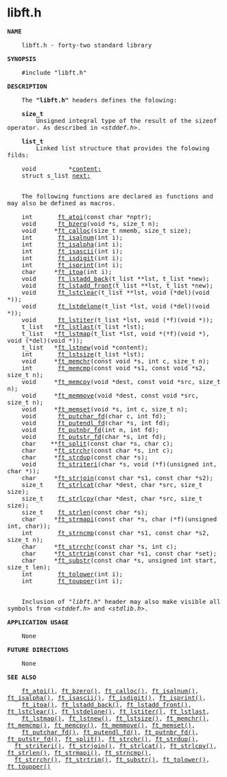 #  libft.h
<pre style="overflow-x: auto; white-space: pre-wrap; word-wrap: break-word;">
<b>NAME</b>

    libft.h - forty-two standard library

<b>SYNOPSIS</b>

    #include "libft.h"

<b>DESCRIPTION</b>

    The <b>"libft.h"</b> headers defines the folowing:

    <b>size_t</b>
        Unsigned integral type of the result of the sizeof operator. As described in <i>&#60;stddef.h&#62;</i>.

    <b>list_t</b>
        Linked list structure that provides the folowing filds:

    void         *<a href="">content;</a>
    struct s_list <a href="">next;</a>


    The following functions are declared as functions and may also be defined as macros.

    int		  <a href="./doc/ft_atoi">ft_atoi</a>(const char *nptr);
    void	  <a href="./doc/ft_bzero">ft_bzero</a>(void *s, size_t n);
    void	 *<a href="./doc/ft_calloc">ft_calloc</a>(size_t nmemb, size_t size);
    int		  <a href="./doc/ft_isalnum">ft_isalnum</a>(int i);
    int		  <a href="./doc/ft_isalpha">ft_isalpha</a>(int i);
    int		  <a href="./doc/ft_isascii">ft_isascii</a>(int i);
    int		  <a href="./doc/ft_isdigit">ft_isdigit</a>(int i);
    int		  <a href="./doc/ft_isprint">ft_isprint</a>(int i);
    char	 *<a href="./doc/ft_itoa">ft_itoa</a>(int i);
    void	  <a href="./doc/ft_lstadd">ft_lstadd_back</a>(t_list **lst, t_list *new);
    void	  <a href="./doc/ft_lstadd">ft_lstadd_front</a>(t_list **lst, t_list *new);
    void	  <a href="./doc/ft_lstclear">ft_lstclear</a>(t_list **lst, void (*del)(void *));
    void	  <a href="./doc/ft_lstdelone">ft_lstdelone</a>(t_list *lst, void (*del)(void *));
    void	  <a href="./doc/ft_lstiter">ft_lstiter</a>(t_list *lst, void (*f)(void *));
    t_list	 *<a href="./doc/ft_lstlast">ft_lstlast</a>(t_list *lst);
    t_list	 *<a href="./doc/ft_lstmap">ft_lstmap</a>(t_list *lst, void *(*f)(void *), void (*del)(void *));
    t_list	 *<a href="./doc/ft_lstnew">ft_lstnew</a>(void *content);
    int		  <a href="./doc/ft_lstsize">ft_lstsize</a>(t_list *lst);
    void	 *<a href="./doc/ft_memchr">ft_memchr</a>(const void *s, int c, size_t n);
    int		  <a href="./doc/ft_memcmp">ft_memcmp</a>(const void *s1, const void *s2, size_t n);
    void	 *<a href="./doc/ft_memcpy">ft_memcpy</a>(void *dest, const void *src, size_t	n);
    void	 *<a href="./doc/ft_memmove">ft_memmove</a>(void *dest, const void *src, size_t	n);
    void	 *<a href="./doc/ft_memset">ft_memset</a>(void *s, int c, size_t n);
    void	  <a href="./doc/ft_putchar_fd">ft_putchar_fd</a>(char c, int fd);
    void	  <a href="./doc/ft_putendl_fd">ft_putendl_fd</a>(char *s, int fd);
    void	  <a href="./doc/ft_putnbr">ft_putnbr_fd</a>(int n, int fd);
    void	  <a href="./doc/ft_putstr">ft_putstr_fd</a>(char *s, int fd);
    char	**<a href="./doc/ft_split">ft_split</a>(const char *s, char c);
    char	 *<a href="./doc/ft_strchr">ft_strchr</a>(const char *s, int c);
    char	 *<a href="./doc/ft_strdup">ft_strdup</a>(const char *s);
    void	  <a href="./doc/ft_striteri">ft_striteri</a>(char *s, void (*f)(unsigned int, char *));
    char	 *<a href="./doc/ft_strljoin">ft_strjoin</a>(const char *s1, const char *s2);
    size_t	  <a href="./doc/ft_strlcat">ft_strlcat</a>(char *dest, char *src, size_t size);
    size_t	  <a href="./doc/ft_strlcpy">ft_strlcpy</a>(char *dest, char *src, size_t size);
    size_t	  <a href="./doc/ft_strlen">ft_strlen</a>(const char *s);
    char	 *<a href="./doc/ft_strmapi">ft_strmapi</a>(const char *s, char (*f)(unsigned int, char));
    int		  <a href="./doc/ft_strncmp">ft_strncmp</a>(const char *s1, const char *s2, size_t n);
    char	 *<a href="./doc/ft_strrchr">ft_strrchr</a>(const char *s, int c);
    char	 *<a href="./doc/ft_strtrim">ft_strtrim</a>(const char *s1, const char *set);
    char	 *<a href="./doc/ft_substr">ft_substr</a>(const char *s, unsigned int start, size_t len);
    int		  <a href="./doc/ft_tolower">ft_tolower</a>(int i);
    int		  <a href="./doc/ft_toupper">ft_toupper</a>(int i);


    Inclusion of <i>"libft.h"</i> header may also make visible all symbols from <i>&#60;stddef.h&#62;</i> and <i>&#60;stdlib.h&#62;</i>.

<b>APPLICATION USAGE</b>

    None

<b>FUTURE DIRECTIONS</b>

    None

<b>SEE ALSO</b>

    <a href="./doc/ft_atoi">ft_atoi()</a>, <a href="./doc/ft_bzero">ft_bzero()</a>, <a href="./doc/ft_calloc">ft_calloc()</a>, <a href="./doc/ft_isalnum">ft_isalnum()</a>, <a href="./doc/ft_isalpha">ft_isalpha()</a>, <a href="./doc/ft_isascii">ft_isascii()</a>, <a href="./doc/ft_isdigit">ft_isdigit()</a>, <a href="./doc/ft_isprint">ft_isprint()</a>, 
    <a href="./doc/ft_itoa">ft_itoa()</a>, <a href="./doc/ft_lstadd">ft_lstadd_back()</a>, <a href="./doc/ft_lstadd">ft_lstadd_front()</a>, <a href="./doc/ft_lstclear">ft_lstclear()</a>, <a href="./doc/ft_lstdelone">ft_lstdelone()</a>, <a href="./doc/ft_lstiter">ft_lstiter()</a>, <a href="./doc/ft_lstlast">ft_lstlast</a>, 
    <a href="./doc/ft_lstmap">ft_lstmap()</a>, <a href="./doc/ft_lstnew">ft_lstnew()</a>, <a href="./doc/ft_lstsize">ft_lstsize()</a>, <a href="./doc/ft_memchr">ft_memchr()</a>, <a href="./doc/ft_memcmp">ft_memcmp()</a>, <a href="./doc/ft_memcpy">ft_memcpy()</a>, <a href="./doc/ft_memmove">ft_memmove()</a>, <a href="./doc/ft_memset">ft_memset()</a>,
    <a href="./doc/ft_putchar_fd">ft_putchar_fd()</a>, <a href="./doc/ft_putendl_fd">ft_putendl_fd()</a>, <a href="./doc/ft_putnbr">ft_putnbr_fd()</a>, <a href="./doc/ft_putstr">ft_putstr_fd()</a>, <a href="./doc/ft_split">ft_split()</a>, <a href="./doc/ft_strchr">ft_strchr()</a>, <a href="./doc/ft_strdup">ft_strdup()</a>,
  <a href="./doc/ft_striteri">ft_striteri()</a>, <a href="./doc/ft_strljoin">ft_strjoin()</a>, <a href="./doc/ft_strlcat">ft_strlcat()</a>, <a href="./doc/ft_strlcpy">ft_strlcpy()</a>, <a href="./doc/ft_strlen">ft_strlen()</a>, <a href="./doc/ft_strmapi">ft_strmapi()</a>, <a href="./doc/ft_strncmp">ft_strncmp()</a>,
  <a href="./doc/ft_strrchr">ft_strrchr()</a>, <a href="./doc/ft_strtrim">ft_strtrim()</a>, <a href="./doc/ft_substr">ft_substr()</a>, <a href="./doc/ft_tolower">ft_tolower()</a>, <a href="./doc/ft_toupper">ft_toupper()</a>
</pre>
